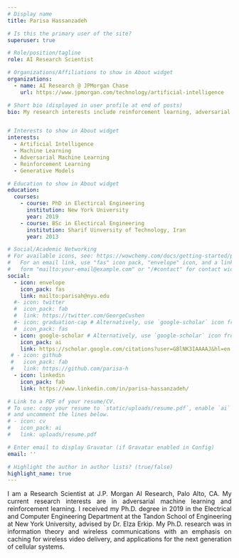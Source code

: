 ```yaml
---
# Display name
title: Parisa Hassanzadeh

# Is this the primary user of the site?
superuser: true

# Role/position/tagline
role: AI Research Scientist

# Organizations/Affiliations to show in About widget
organizations:
  - name: AI Research @ JPMorgan Chase
    url: https://www.jpmorgan.com/technology/artificial-intelligence

# Short bio (displayed in user profile at end of posts)
bio: My research interests include reinforcement learning, adversarial machine learning, and generative models.


# Interests to show in About widget
interests:
  - Artificial Intelligence
  - Machine Learning
  - Adversarial Machine Learning
  - Reinforcement Learning
  - Generative Models

# Education to show in About widget
education:
  courses:
    - course: PhD in Electircal Engineering
      institution: New York University
      year: 2019
    - course: BSc in Electircal Engineering
      institution: Sharif Uinversity of Technology, Iran
      year: 2013

# Social/Academic Networking
# For available icons, see: https://wowchemy.com/docs/getting-started/page-builder/#icons
#   For an email link, use "fas" icon pack, "envelope" icon, and a link in the
#   form "mailto:your-email@example.com" or "/#contact" for contact widget.
social:
  - icon: envelope
    icon_pack: fas
    link: mailto:parisah@nyu.edu
  #- icon: twitter
  #  icon_pack: fab
  #  link: https://twitter.com/GeorgeCushen
  #- icon: graduation-cap # Alternatively, use `google-scholar` icon from `ai` icon pack
  #  icon_pack: fas
  - icon: google-scholar # Alternatively, use `google-scholar` icon from `ai` icon pack
    icon_pack: ai
    link: https://scholar.google.com/citations?user=GBlNK3IAAAAJ&hl=en
 # - icon: github
 #   icon_pack: fab
 #   link: https://github.com/parisa-h
  - icon: linkedin
    icon_pack: fab
    link: https://www.linkedin.com/in/parisa-hassanzadeh/

# Link to a PDF of your resume/CV.
# To use: copy your resume to `static/uploads/resume.pdf`, enable `ai` icons in `params.toml`,
# and uncomment the lines below.
# - icon: cv
#   icon_pack: ai
#   link: uploads/resume.pdf

# Enter email to display Gravatar (if Gravatar enabled in Config)
email: ''

# Highlight the author in author lists? (true/false)
highlight_name: true
---
```


<div align="justify">
I am a Research Scientist at J.P. Morgan AI Research, Palo Alto, CA. My current research interests are in adversarial machine learning and reinforcement learning. I received my Ph.D. degree in 2019 in the Electrical and Computer Engineering Department at the Tandon School of Engineering at New York University, advised by Dr. Elza Erkip. My Ph.D. research was in information theory and wireless communications with an emphasis on caching for wireless video delivery, and applications for the next generation of cellular systems. 
</div>

 
<!-- {{< icon name="download" pack="fas" >}} Download my {{< staticref "uploads/demo_resume.pdf" "newtab" >}}resumé{{< /staticref >}}. -->
